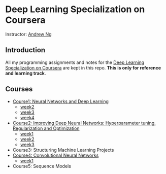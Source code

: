 # Deep Learning Specialization on Coursera
Instructor: [Andrew Ng](http://www.andrewng.org/)

## Introduction

All my programming assignments and notes for the [Deep Learning Specialization on Coursera](https://www.coursera.org/specializations/deep-learning) are kept in this repo. **This is only for reference and learning track**. 

## Courses

- [Course1: Neural Networks and Deep Learning](https://github.com/zyunsg/deep-learning/tree/master/course1)
  - [week2](https://github.com/zyunsg/deep-learning/tree/master/course1/week2)
  - [week3](https://github.com/zyunsg/deep-learning/tree/master/course1/week3)
  - [week4](https://github.com/zyunsg/deep-learning/tree/master/course1/week4)
- [Course2: Improving Deep Neural Networks: Hyperparameter tuning, Regularization and Optimization](https://github.com/zyunsg/deep-learning/tree/master/course2)
  - [week1](https://github.com/zyunsg/deep-learning/tree/master/course2/week1)
  - [week2](https://github.com/zyunsg/deep-learning/tree/master/course2/week2)
  - [week3](https://github.com/zyunsg/deep-learning/tree/master/course2/week3)
- Course3: Structuring Machine Learning Projects
- [Course4: Convolutional Neural Networks](https://github.com/zyunsg/deep-learning/tree/master/course4)
  - [week1](https://github.com/zyunsg/deep-learning/tree/master/course4/week1)
- Course5: Sequence Models
